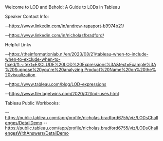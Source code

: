 Welcome to LOD and Behold: A Guide to LODs in Tableau

Speaker Contact Info:

--https://www.linkedin.com/in/andrew-rapaport-b9974b21/

--https://www.linkedin.com/in/nicholasfbradford/

Helpful Links

--https://theinformationlab.nl/en/2023/08/21/tableau-when-to-include-when-to-exclude-when-to-fixed/#:~:text=EXCLUDE%20LOD%20Expressions%3A&text=Example%3A%20Suppose%20you're%20analyzing,Product%20Name%20on%20the%20visualization.

--https://www.tableau.com/blog/LOD-expressions

--https://www.flerlagetwins.com/2020/02/lod-uses.html

Tableau Public Workbooks:

-- https://public.tableau.com/app/profile/nicholas.bradford6755/viz/LODsChallenges/DetailDemo
-- https://public.tableau.com/app/profile/nicholas.bradford6755/viz/LODsChallengesWithAnswers/DetailDemo
